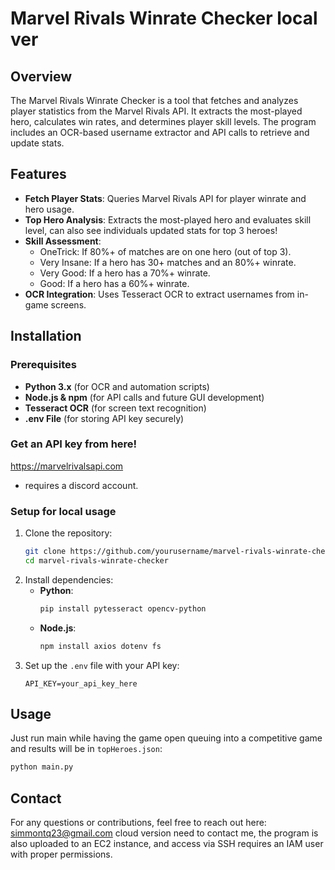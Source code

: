 # Marvel Rivals Winrate Checker local ver

## Overview
The Marvel Rivals Winrate Checker is a tool that fetches and analyzes player statistics from the Marvel Rivals API. It extracts the most-played hero, calculates win rates, and determines player skill levels. The program includes an OCR-based username extractor and API calls to retrieve and update stats.
## Features
- **Fetch Player Stats**: Queries Marvel Rivals API for player winrate and hero usage.
- **Top Hero Analysis**: Extracts the most-played hero and evaluates skill level, can also see individuals updated stats for top 3 heroes!
- **Skill Assessment**:
  - OneTrick: If 80%+ of matches are on one hero (out of top 3).
  - Very Insane: If a hero has 30+ matches and an 80%+ winrate.
  - Very Good: If a hero has a 70%+ winrate.
  - Good: If a hero has a 60%+ winrate.
- **OCR Integration**: Uses Tesseract OCR to extract usernames from in-game screens.

## Installation
### Prerequisites
- **Python 3.x** (for OCR and automation scripts)
- **Node.js & npm** (for API calls and future GUI development)
- **Tesseract OCR** (for screen text recognition)
- **.env File** (for storing API key securely)

### Get an API key from here!

https://marvelrivalsapi.com

- requires a discord account.

### Setup for local usage
1. Clone the repository:
   ```bash
   git clone https://github.com/yourusername/marvel-rivals-winrate-checker.git
   cd marvel-rivals-winrate-checker
   ```
2. Install dependencies:
   - **Python**:
     ```bash
     pip install pytesseract opencv-python
     ```
   - **Node.js**:
     ```bash
     npm install axios dotenv fs
     ```
3. Set up the `.env` file with your API key:
   ```plaintext
   API_KEY=your_api_key_here
   ```

## Usage
Just run main while having the game open queuing into a competitive game and results will be in `topHeroes.json`:
```bash
python main.py
```

## Contact
For any questions or contributions, feel free to reach out here: simmontq23@gmail.com
cloud version need to contact me, the program is also uploaded to an EC2 instance, and access via SSH requires an IAM user with proper permissions.

